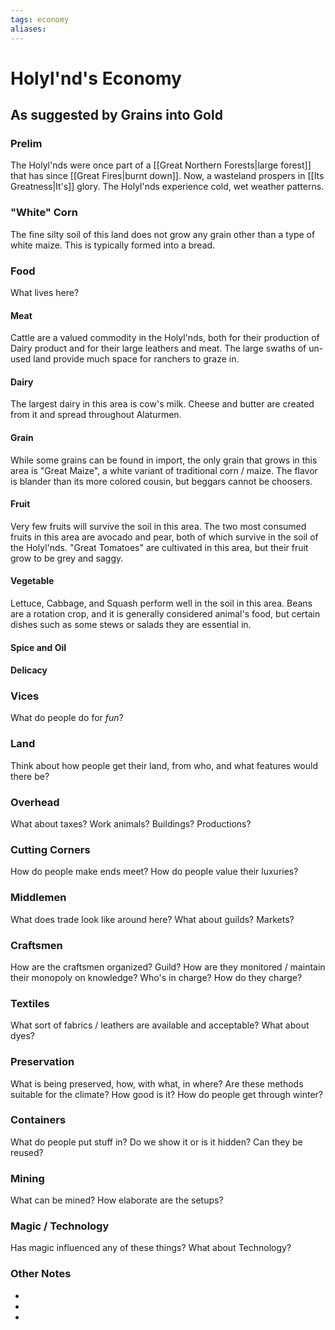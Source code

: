 ```yaml
---
tags: economy
aliases:
---
```


# Holyl'nd's Economy
## As suggested by Grains into Gold
### Prelim
The Holyl'nds were once part of a [[Great Northern Forests|large forest]] that has since [[Great Fires|burnt down]]. Now, a wasteland prospers in [[Its Greatness|It's]] glory. The Holyl'nds experience cold, wet weather patterns.

### "White" Corn
The fine silty soil of this land does not grow any grain other than a type of white maize. This is typically formed into a bread.

### Food
What lives here?
#### Meat
Cattle are a valued commodity in the Holyl'nds, both for their production of Dairy product and for their large leathers and meat. The large swaths of un-used land provide much space for ranchers to graze in.

#### Dairy
The largest dairy in this area is cow's milk. Cheese and butter are created from it and spread throughout Alaturmen.

#### Grain
While some grains can be found in import, the only grain that grows in this area is "Great Maize", a white variant of traditional corn / maize. The flavor is blander than its more colored cousin, but beggars cannot be choosers.

#### Fruit
Very few fruits will survive the soil in this area. The two most consumed fruits in this area are avocado and pear, both of which survive in the soil of the Holyl'nds. "Great Tomatoes" are cultivated in this area, but their fruit grow to be grey and saggy.

#### Vegetable
Lettuce, Cabbage, and Squash perform well in the soil in this area. Beans are a rotation crop, and it is generally considered animal's food, but certain dishes such as some stews or salads they are essential in.

#### Spice and Oil
#### Delicacy

### Vices
What do people do for *fun*?

### Land
Think about how people get their land, from who, and what features would there be?

### Overhead
What about taxes? Work animals? Buildings? Productions?

### Cutting Corners
How do people make ends meet? How do people value their luxuries?

### Middlemen
What does trade look like around here? What about guilds? Markets?

### Craftsmen
How are the craftsmen organized? Guild? How are they monitored / maintain their monopoly on knowledge? Who's in charge? How do they charge?

### Textiles
What sort of fabrics / leathers are available and acceptable? What about dyes?

### Preservation
What is being preserved, how, with what, in where? Are these methods suitable for the climate? How good is it? How do people get through winter? 

### Containers
What do people put stuff in? Do we show it or is it hidden? Can they be reused?

### Mining
What can be mined? How elaborate are the setups?

### Magic / Technology
Has magic influenced any of these things? What about Technology?

### Other Notes
- 
- 
- 
